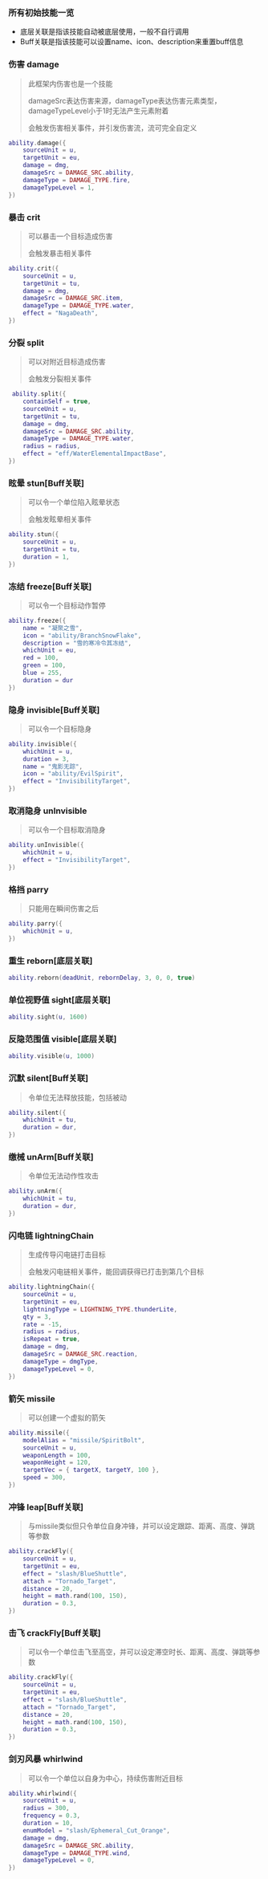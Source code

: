 ### 所有初始技能一览

* 底层关联是指该技能自动被底层使用，一般不自行调用
* Buff关联是指该技能可以设置name、icon、description来重置buff信息

### 伤害 damage

> 此框架内伤害也是一个技能
>
> damageSrc表达伤害来源，damageType表达伤害元素类型，damageTypeLevel小于1时无法产生元素附着
>
> 会触发伤害相关事件，并引发伤害流，流可完全自定义

```lua
ability.damage({
    sourceUnit = u,
    targetUnit = eu,
    damage = dmg,
    damageSrc = DAMAGE_SRC.ability,
    damageType = DAMAGE_TYPE.fire,
    damageTypeLevel = 1,
})
```

### 暴击 crit

> 可以暴击一个目标造成伤害
>
> 会触发暴击相关事件

```lua
ability.crit({
    sourceUnit = u,
    targetUnit = tu,
    damage = dmg,
    damageSrc = DAMAGE_SRC.item,
    damageType = DAMAGE_TYPE.water,
    effect = "NagaDeath",
})
```

### 分裂 split

> 可以对附近目标造成伤害
>
> 会触发分裂相关事件

```lua
 ability.split({
    containSelf = true,
    sourceUnit = u,
    targetUnit = tu,
    damage = dmg,
    damageSrc = DAMAGE_SRC.ability,
    damageType = DAMAGE_TYPE.water,
    radius = radius,
    effect = "eff/WaterElementalImpactBase",
})
```

### 眩晕 stun[Buff关联]

> 可以令一个单位陷入眩晕状态
>
> 会触发眩晕相关事件

```lua
ability.stun({
    sourceUnit = u,
    targetUnit = tu,
    duration = 1,
})
```

### 冻结 freeze[Buff关联]

> 可以令一个目标动作暂停

```lua
ability.freeze({
    name = "凝聚之雪",
    icon = "ability/BranchSnowFlake",
    description = "雪的寒冷令其冻结",
    whichUnit = eu,
    red = 100,
    green = 100,
    blue = 255,
    duration = dur
})
```

### 隐身 invisible[Buff关联]

> 可以令一个目标隐身

```lua
ability.invisible({
    whichUnit = u,
    duration = 3,
    name = "鬼影无踪",
    icon = "ability/EvilSpirit",
    effect = "InvisibilityTarget",
})
```

### 取消隐身 unInvisible

> 可以令一个目标取消隐身

```lua
ability.unInvisible({
    whichUnit = u,
    effect = "InvisibilityTarget",
})
```

### 格挡 parry

> 只能用在瞬间伤害之后

```lua
ability.parry({
    whichUnit = u,
})
```

### 重生 reborn[底层关联]

```lua
ability.reborn(deadUnit, rebornDelay, 3, 0, 0, true)
```

### 单位视野值 sight[底层关联]

```lua
ability.sight(u, 1600)
```

### 反隐范围值 visible[底层关联]

```lua
ability.visible(u, 1000)
```

### 沉默 silent[Buff关联]

> 令单位无法释放技能，包括被动

```lua
ability.silent({
    whichUnit = tu,
    duration = dur,
})
```

### 缴械 unArm[Buff关联]

> 令单位无法动作性攻击

```lua
ability.unArm({
    whichUnit = tu,
    duration = dur,
})
```

### 闪电链 lightningChain

> 生成传导闪电链打击目标
>
> 会触发闪电链相关事件，能回调获得已打击到第几个目标

```lua
ability.lightningChain({
    sourceUnit = u,
    targetUnit = eu,
    lightningType = LIGHTNING_TYPE.thunderLite,
    qty = 3,
    rate = -15,
    radius = radius,
    isRepeat = true,
    damage = dmg,
    damageSrc = DAMAGE_SRC.reaction,
    damageType = dmgType,
    damageTypeLevel = 0,
})
```

### 箭矢 missile

> 可以创建一个虚拟的箭矢

```lua
ability.missile({
    modelAlias = "missile/SpiritBolt",
    sourceUnit = u,
    weaponLength = 100,
    weaponHeight = 120,
    targetVec = { targetX, targetY, 100 },
    speed = 300,
})
```

### 冲锋 leap[Buff关联]

> 与missile类似但只令单位自身冲锋，并可以设定跟踪、距离、高度、弹跳等参数

```lua
ability.crackFly({
    sourceUnit = u,
    targetUnit = eu,
    effect = "slash/BlueShuttle",
    attach = "Tornado_Target",
    distance = 20,
    height = math.rand(100, 150),
    duration = 0.3,
})
```

### 击飞 crackFly[Buff关联]

> 可以令一个单位击飞至高空，并可以设定滞空时长、距离、高度、弹跳等参数

```lua
ability.crackFly({
    sourceUnit = u,
    targetUnit = eu,
    effect = "slash/BlueShuttle",
    attach = "Tornado_Target",
    distance = 20,
    height = math.rand(100, 150),
    duration = 0.3,
})
```

### 剑刃风暴 whirlwind

> 可以令一个单位以自身为中心，持续伤害附近目标

```lua
ability.whirlwind({
    sourceUnit = u,
    radius = 300,
    frequency = 0.3,
    duration = 10,
    enumModel = "slash/Ephemeral_Cut_Orange",
    damage = dmg,
    damageSrc = DAMAGE_SRC.ability,
    damageType = DAMAGE_TYPE.wind,
    damageTypeLevel = 0,
})
```
